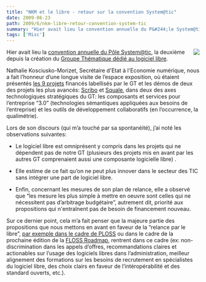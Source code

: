 ```yaml
---
title: "NKM et le libre - retour sur la convention System@tic"
date: 2009-06-23
path: 2009/6/nkm-libre-retour-convention-system-tic
summary: "Hier avait lieu la convention annuelle du P&#244;le System@tic, la deuxi&#232;me depuis la cr&#233;ation du Groupe Th&#233;matique d&#233;di&#233; au logiciel libre."
tags: ['Misc']
---
```


<p>
<img align="right" src="/sections/blogs/fermigier/2009_06_23_knm-et-le-libre-retour-sur-la-convention-system-tic/downloadFile/attachedFile_f0/nkm-gtll.jpg">
Hier avait lieu la <a href="http://www.events-systematic-paris-region.org/">convention annuelle du P&#244;le System@tic</a>, la deuxi&#232;me depuis la cr&#233;ation du <a href="http://www.systematic-paris-region.org/fr/logiciel/index.html">Groupe Th&#233;matique d&#233;di&#233; au logiciel libre</a>.</p> 
 <p>Nathalie Kosciusko-Morizet, Secr&#233;taire d'Etat &#224; l'Economie num&#233;rique, nous a fait l&#8217;honneur d&#8217;une longue visite de l&#8217;espace exposition, o&#249; &#233;taient pr&#233;sent&#233;s <a href="">les 9 projets</a> financ&#233;s labellis&#233;s par le GT et les d&#233;mos de deux des projets les plus avanc&#233;s: <a href="http://www.scribo.ws/">Scribo</a> et <a href="http://www.squale.org/">Squale</a>, dans deux des axes technologiques strat&#233;giques du GT: les composants et services pour l&#8217;entreprise &#8220;3.0&#8221; (technologies s&#233;mantiques appliqu&#233;es aux besoins de l&#8217;entreprise) et les outils de d&#233;veloppement collaboratifs (en l&#8217;occurrence, la qualim&#233;trie).</p> 
 <p>Lors de son discours (qui m&#8217;a touch&#233; par sa spontan&#233;it&#233;), j&#8217;ai not&#233; les observations suivantes:</p> 
 <ul><li><p>Le logiciel libre est omnipr&#233;sent y compris dans les projets qui ne d&#233;pendent pas de notre GT (plusieurs des projets mis en avant par les autres GT comprenaient aussi une composante logicielle libre) .</p></li>
<li><p>Elle estime de ce fait qu&#8217;on ne peut plus innover dans le secteur des TIC sans int&#233;grer une part de logiciel libre.</p></li>
<li><p>Enfin, concernant les mesures de son plan de relance, elle a observ&#233; que &#8220;les mesure les plus simple &#224; mettre en oeuvre sont celles qui ne n&#233;cessitent pas d&#8217;arbitrage budg&#233;taire&#8221;, autrement dit, priorit&#233; aux propositions qui n'entra&#238;nent pas de besoin de financement nouveau. </p></li>
</ul><p>Sur ce dernier point, cela m&#8217;a fait penser que la majeure partie des propositions que nous mettons en avant en faveur de la &#8220;relance par le libre&#8221;, <a href="http://blogs.nuxeo.com/megaphone_fr/2009/05/ploss-lassociation-repr%C3%A9sentant-les-acteurs-du-logiciel-libre-en-%C3%AEledefrance-attire-lattention-des-p.html">par exemple dans le cadre de PLOSS</a> ou dans le cadre de la prochaine &#233;dition de la <a href="http://www.2020flossroadmap.org/">FLOSS Roadmap</a>, rentrent dans ce cadre (ex: non-discrimination dans les appels d&#8217;offres, recommandations claires et actionables sur l&#8217;usage des logiciels libres dans l&#8217;administration, meilleur alignement des formations sur les besoins de recrutement en sp&#233;cialistes du logiciel libre, des choix clairs en faveur de l&#8217;int&#233;rop&#233;rabilit&#233; et des standard ouverts, etc.).</p> 

